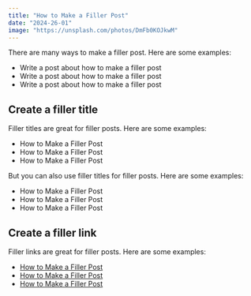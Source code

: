 ```yaml
---
title: "How to Make a Filler Post"
date: "2024-26-01"
image: "https://unsplash.com/photos/DmFb0KOJkwM"
---
```


There are many ways to make a filler post. Here are some examples:

- Write a post about how to make a filler post
- Write a post about how to make a filler post
- Write a post about how to make a filler post

## Create a filler title 

Filler titles are great for filler posts. Here are some examples:

- How to Make a Filler Post
- How to Make a Filler Post
- How to Make a Filler Post

But you can also use filler titles for filler posts. Here are some examples:

- How to Make a Filler Post
- How to Make a Filler Post
- How to Make a Filler Post

## Create a filler link 

Filler links are great for filler posts. Here are some examples:

- [How to Make a Filler Post](https://www.example.com)
- [How to Make a Filler Post](https://www.example.com)
- [How to Make a Filler Post](https://www.example.com)